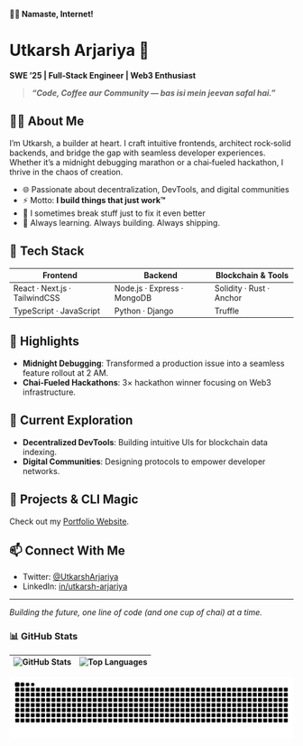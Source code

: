 **🙏🏻 Namaste, Internet!**

# Utkarsh Arjariya 🚀

**SWE ’25 | Full‑Stack Engineer | Web3 Enthusiast**


> ***“Code, Coffee aur Community — bas isi mein jeevan safal hai.”***


## 👨‍💻 About Me

I’m Utkarsh, a builder at heart. I craft intuitive frontends, architect rock‑solid backends, and bridge the gap with seamless developer experiences. Whether it’s a midnight debugging marathon or a chai‑fueled hackathon, I thrive in the chaos of creation.

* 🌐 Passionate about decentralization, DevTools, and digital communities
* ⚡ Motto: **I build things that just work™**
* 🐍 I sometimes break stuff just to fix it even better
* 🎯 Always learning. Always building. Always shipping.

## 🔧 Tech Stack

| Frontend                      | Backend                     | Blockchain & Tools       |
| ----------------------------- | --------------------------- | ------------------------ |
| React · Next.js · TailwindCSS | Node.js · Express · MongoDB | Solidity · Rust · Anchor |
| TypeScript · JavaScript       | Python · Django             | Truffle        |

## 🚀 Highlights

* **Midnight Debugging**: Transformed a production issue into a seamless feature rollout at 2 AM.
* **Chai‑Fueled Hackathons**: 3× hackathon winner focusing on Web3 infrastructure.

## 🌱 Current Exploration

* **Decentralized DevTools**: Building intuitive UIs for blockchain data indexing.
* **Digital Communities**: Designing protocols to empower developer networks.

## 📂 Projects & CLI Magic

Check out my [Portfolio Website](https://utkarsharjariya.me).


## 📫 Connect With Me

* Twitter: [@UtkarshArjariya](https://x.com/Utkarsh_A7)
* LinkedIn: [in/utkarsh-arjariya](https://linkedin.com/in/utkarsh-arjariya)

---

*Building the future, one line of code (and one cup of chai) at a time.*


### 📊 GitHub Stats

| ![GitHub Stats](https://github-readme-stats.vercel.app/api?username=UtkarsharjAriya&show_icons=true&theme=gotham&hide_border=true) | ![Top Languages](https://github-readme-stats.vercel.app/api/top-langs/?username=UtkarshArjariya&layout=compact&theme=gotham&hide_border=true) |
| --- | --- |


![Snake](https://raw.githubusercontent.com/UtkarshArjariya/UtkarshArjariya/output/snake.svg)
